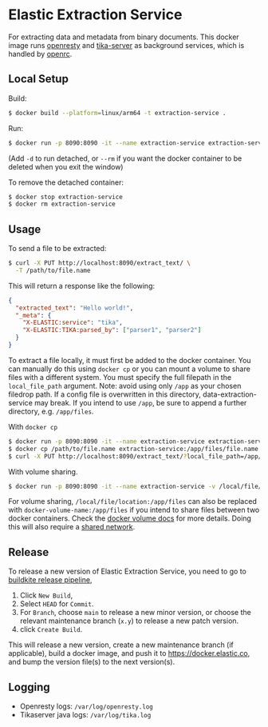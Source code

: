 # Elastic Extraction Service

For extracting data and metadata from binary documents.
This docker image runs [openresty](https://openresty.org/en/getting-started.html) and [tika-server](https://cwiki.apache.org/confluence/display/TIKA/TikaServer) as background services, which is handled by [openrc](https://wiki.gentoo.org/wiki/OpenRC).

## Local Setup

Build:
```sh
$ docker build --platform=linux/arm64 -t extraction-service .
```

Run:
```sh
$ docker run -p 8090:8090 -it --name extraction-service extraction-service
```
(Add `-d` to run detached, or `--rm` if you want the docker container to be deleted when you exit the window)

To remove the detached container:
```sh
$ docker stop extraction-service
$ docker rm extraction-service
```

## Usage

To send a file to be extracted:
```zsh
$ curl -X PUT http://localhost:8090/extract_text/ \
  -T /path/to/file.name
```

This will return a response like the following:
```json
{
  "extracted_text": "Hello world!",
  "_meta": {
    "X-ELASTIC:service": "tika",
    "X-ELASTIC:TIKA:parsed_by": ["parser1", "parser2"]
  }
}
```

To extract a file locally, it must first be added to the docker container. You can manually do this using `docker cp` or you can mount a volume to share files with a different system.
You must specify the full filepath in the `local_file_path` argument.
Note: avoid using only `/app` as your chosen filedrop path. If a config file is overwritten in this directory, data-extraction-service may break. If you intend to use `/app`, be sure to append a further directory, e.g. `/app/files`.

With `docker cp`
```sh
$ docker run -p 8090:8090 -it --name extraction-service extraction-service
$ docker cp /path/to/file.name extraction-service:/app/files/file.name
$ curl -X PUT http://localhost:8090/extract_text/?local_file_path=/app/files/file.name | jq
```

With volume sharing.
```sh
$ docker run -p 8090:8090 -it --name extraction-service -v /local/file/location:/app/files extraction-service
```

For volume sharing, `/local/file/location:/app/files` can also be replaced with `docker-volume-name:/app/files` if you intend to share files between two docker containers. Check the [docker volume docs](https://docs.docker.com/storage/volumes/) for more details. Doing this will also require a [shared network](https://docs.docker.com/engine/reference/commandline/network_connect/).

## Release

To release a new version of Elastic Extraction Service, you need to go to [buildkite release pipeline](https://buildkite.com/elastic/data-extraction-service-release), 
1. Click `New Build`, 
2. Select `HEAD` for `Commit`. 
3. For `Branch`, choose `main` to release a new minor version, or choose the relevant maintenance branch (`x.y`) to release a new patch version.
4. click `Create Build`. 

This will release a new version, create a new maintenance branch (if applicable), build a docker image, and push it to https://docker.elastic.co, and bump the version file(s) to the next version(s).

## Logging

- Openresty logs: `/var/log/openresty.log`
- Tikaserver java logs: `/var/log/tika.log`
